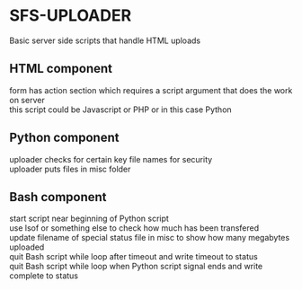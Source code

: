 # SFS-UPLOADER
Basic server side scripts that handle HTML uploads

HTML component
-----
form has action section which requires a script argument that does the work on server  
this script could be Javascript or PHP or in this case Python

Python component
-----
uploader checks for certain key file names for security  
uploader puts files in misc folder

Bash component
-----
start script near beginning of Python script  
use lsof or something else to check how much has been transfered  
update filename of special status file in misc to show how many megabytes uploaded  
quit Bash script while loop after timeout and write timeout to status  
quit Bash script while loop when Python script signal ends and write complete to status

